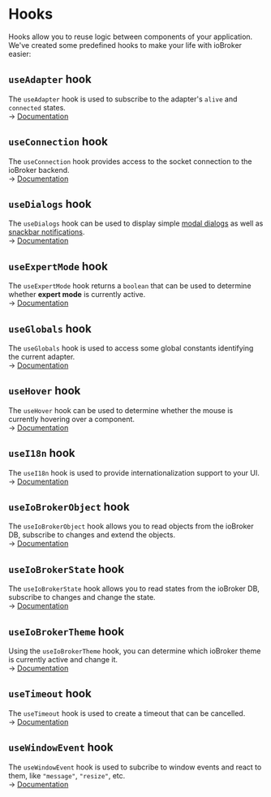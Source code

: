 # Hooks

Hooks allow you to reuse logic between components of your application. We've created some predefined hooks to make your life with ioBroker easier:

## `useAdapter` hook

The `useAdapter` hook is used to subscribe to the adapter's `alive` and `connected` states.  
→ [Documentation](hooks/useAdapter.md)

## `useConnection` hook

The `useConnection` hook provides access to the socket connection to the ioBroker backend.  
→ [Documentation](hooks/useConnection.md)

## `useDialogs` hook

The `useDialogs` hook can be used to display simple [modal dialogs](https://material-ui.com/components/dialogs/) as well as [snackbar notifications](https://material-ui.com/components/snackbars/).  
→ [Documentation](hooks/useDialogs.md)

## `useExpertMode` hook

The `useExpertMode` hook returns a `boolean` that can be used to determine whether **expert mode** is currently active.  
→ [Documentation](hooks/useExpertMode.md)

## `useGlobals` hook

The `useGlobals` hook is used to access some global constants identifying the current adapter.  
→ [Documentation](hooks/useGlobals.md)

## `useHover` hook
The `useHover` hook can be used to determine whether the mouse is currently hovering over a component.  
→ [Documentation](hooks/useHover.md)

## `useI18n` hook

The `useI18n` hook is used to provide internationalization support to your UI.  
→ [Documentation](hooks/useI18n.md)

## `useIoBrokerObject` hook

The `useIoBrokerObject` hook allows you to read objects from the ioBroker DB, subscribe to changes and extend the objects.  
→ [Documentation](hooks/useIoBrokerObject.md)

## `useIoBrokerState` hook

The `useIoBrokerState` hook allows you to read states from the ioBroker DB, subscribe to changes and change the state.  
→ [Documentation](hooks/useIoBrokerState.md)

## `useIoBrokerTheme` hook

Using the `useIoBrokerTheme` hook, you can determine which ioBroker theme is currently active and change it.  
→ [Documentation](hooks/useIoBrokerTheme.md)

## `useTimeout` hook

The `useTimeout` hook is used to create a timeout that can be cancelled.  
→ [Documentation](hooks/useTimeout.md)

## `useWindowEvent` hook

The `useWindowEvent` hook is used to subcribe to window events and react to them, like `"message"`, `"resize"`, etc.  
→ [Documentation](hooks/useWindowEvent.md)
